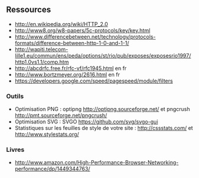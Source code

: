 Ressources
---------------------


- http://en.wikipedia.org/wiki/HTTP_2.0
- http://www8.org/w8-papers/5c-protocols/key/key.html
- http://www.differencebetween.net/technology/protocols-formats/difference-between-http-1-0-and-1-1/
- http://wapiti.telecom-lille1.eu/commun/ens/peda/options/st/rio/pub/exposes/exposesrio1997/http1.0vs1.1/comp.htm
- http://abcdrfc.free.fr/rfc-vf/rfc1945.html en fr
- http://www.bortzmeyer.org/2616.html en fr
- https://developers.google.com/speed/pagespeed/module/filters

### Outils ###
 - Optimisation PNG : optipng http://optipng.sourceforge.net/ et pngcrush http://pmt.sourceforge.net/pngcrush/
 - Optimisation SVG : SVGO https://github.com/svg/svgo-gui
 - Statistiques sur les feuilles de style de votre site : http://cssstats.com/ et http://www.stylestats.org/

### Livres ###
- http://www.amazon.com/High-Performance-Browser-Networking-performance/dp/1449344763/
